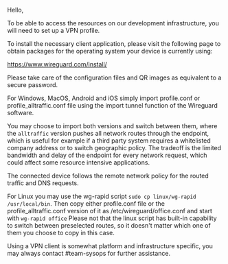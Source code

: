 Hello,

To be able to access the resources on our development infrastructure, you will need to set up a VPN profile.

To install the necessary client application, please visit the following page to obtain packages for the operating system your device is currently using:

https://www.wireguard.com/install/

Please take care of the configuration files and QR images as equivalent to a secure password.

For Windows, MacOS, Android and iOS simply import profile.conf or profile_alltraffic.conf file using the import tunnel function of the Wireguard software. 

You may choose to import both versions and switch between them, where the `alltraffic` version pushes all network routes through the endpoint, which is useful for example if a third party system requires a whitelisted company address or to switch geographic policy. The tradeoff is the limited bandwidth and delay of the endpoint for every network request, which could affect some resource intensive applications.

The connected device follows the remote network policy for the routed traffic and DNS requests.

For Linux you may use the wg-rapid script `sudo cp linux/wg-rapid /usr/local/bin`. Then copy either profile.conf file or the profile_alltraffic.conf version of it as /etc/wireguard/office.conf and start with `wg-rapid office` Please not that the linux script has built-in capability to switch between preselected routes, so it doesn't matter which one of them you choose to copy in this case.

Using a VPN client is somewhat platform and infrastructure specific, you may always contact #team-sysops for further assistance.

